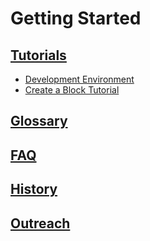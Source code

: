 # Getting Started

## [Tutorials](/docs/getting-started/tutorials/README.md)

- [Development Environment](/docs/getting-started/tutorials/devenv/README.md)
- [Create a Block Tutorial](/docs/getting-started/tutorials/create-block/README.md)

## [Glossary](/docs/getting-started/glossary.md)

## [FAQ](/docs/getting-started/faq.md)

## [History](/docs/getting-started/history.md)

## [Outreach](/docs/getting-started/outreach.md)
